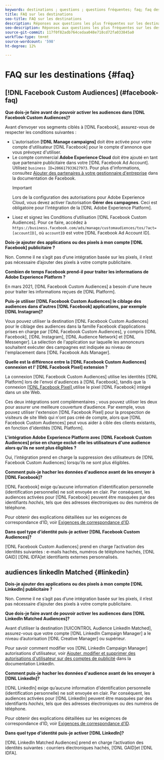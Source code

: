 ```yaml
---
keywords: destinations ; questions ; questions fréquentes; faq; faq destinations
title: FAQ sur les destinations
seo-title: FAQ sur les destinations
description: Réponses aux questions les plus fréquentes sur les destinations Adobe Experience Platform
seo-description: Réponses aux questions les plus fréquentes sur les destinations Adobe Experience Platform
source-git-commit: 117f0f82adb764cedaa048e718cd72fa033845a0
workflow-type: tm+mt
source-wordcount: '598'
ht-degree: 12%

---
```



# FAQ sur les destinations {#faq}

## [!DNL Facebook Custom Audiences] (#facebook-faq)

**Que dois-je faire avant de pouvoir activer les audiences dans  [!DNL Facebook Custom Audiences]?**

Avant d’envoyer vos segments ciblés à [!DNL Facebook], assurez-vous de respecter les conditions suivantes :

* L&#39;autorisation **[!DNL Manage campaigns]** doit être activée pour votre compte d&#39;utilisateur [!DNL Facebook] pour le compte d&#39;annonce que vous prévoyez d&#39;utiliser.
* Le compte commercial **Adobe Experience Cloud** doit être ajouté en tant que partenaire publicitaire dans votre [!DNL Facebook Ad Account]. Utilisez `business ID=206617933627973`. Pour plus d&#39;informations, consultez [Ajouter des partenaires à votre gestionnaire d&#39;entreprise](https://www.facebook.com/business/help/1717412048538897) dans la documentation de Facebook.
   >[!IMPORTANT]
   >
   > Lors de la configuration des autorisations pour Adobe Experience Cloud, vous devez activer l’autorisation **Gérer des campagnes**. Ceci est obligatoire pour l’intégration de la [!DNL Adobe Experience Platform].
* Lisez et signez les Conditions d’utilisation [!DNL Facebook Custom Audiences]. Pour ce faire, accédez à `https://business.facebook.com/ads/manage/customaudiences/tos/?act=[accountID]`, où `accountID` est votre [!DNL Facebook Ad Account ID].

**Dois-je ajouter des applications ou des pixels à mon compte  [!DNL Facebook] publicitaire ?**

Non. Comme il ne s’agit pas d’une intégration basée sur les pixels, il n’est pas nécessaire d’ajouter des pixels à votre compte publicitaire.

**Combien de temps Facebook prend-il pour traiter les informations de Adobe Experience Platform ?**

En mars 2021, [!DNL Facebook Custom Audiences] a besoin d&#39;une heure pour traiter les informations reçues de [!DNL Platform].

**Puis-je utiliser  [!DNL Facebook Custom Audiences] le ciblage des audiences dans d’autres  [!DNL Facebook] applications, par exemple  [!DNL Instagram]?**

Vous pouvez utiliser la destination [!DNL Facebook Custom Audiences] pour le ciblage des audiences dans la famille Facebook d’applications prises en charge par [!DNL Facebook Custom Audiences], y compris [!DNL Facebook], [!DNL Instagram], [!DNL Audience Network] et [!DNL Messenger]. La sélection de l&#39;application sur laquelle les annonceurs souhaitent exécuter des campagnes est indiquée au niveau de l&#39;emplacement dans [!DNL Facebook Ads Manager].

**Quelle est la différence entre la  [!DNL Facebook Custom Audiences] connexion et l&#39; [!DNL Facebook Pixel] extension ?**

La connexion [!DNL Facebook Custom Audiences] utilise les identités [!DNL Platform] lors de l&#39;envoi d&#39;audiences à [!DNL Facebook], tandis que la connexion [[!DNL Facebook Pixel] ](../destinations/catalog/advertising/facebook-pixel.md) utilise le pixel [!DNL Facebook] intégré dans un site Web.

Ces deux intégrations sont complémentaires ; vous pouvez utiliser les deux pour assurer une meilleure couverture d’audience. Par exemple, vous pouvez utiliser l&#39;extension [!DNL Facebook Pixel] pour la prospection de visiteurs de site Web qui n&#39;ont pas créé de compte, alors que [!DNL Facebook Custom Audiences] peut vous aider à cible des clients existants, en fonction d&#39;identités [!DNL Platform].

**L&#39;intégration Adobe Experience Platform avec  [!DNL Facebook Custom Audiences] prise en charge exclut-elle les utilisateurs d&#39;une audience alors qu&#39;ils ne sont plus éligibles ?**

Oui, l’intégration prend en charge la suppression des utilisateurs de [!DNL Facebook Custom Audiences] lorsqu’ils ne sont plus éligibles.

**Comment puis-je hacher les données d&#39;audience avant de les envoyer à  [!DNL Facebook]?**

[!DNL Facebook] exige qu’aucune information d’identification personnelle (identification personnelle) ne soit envoyée en clair. Par conséquent, les audiences activées pour [!DNL Facebook] peuvent être masquées par des identifiants *hachés*, tels que des adresses électroniques ou des numéros de téléphone.

Pour obtenir des explications détaillées sur les exigences de correspondance d’ID, voir [Exigences de correspondance d’ID](catalog/social/facebook.md#id-matching-requirements).

**Dans quel type d&#39;identité puis-je activer  [!DNL Facebook Custom Audiences]?**

[!DNL Facebook Custom Audiences] prend en charge l’activation des identités suivantes : e-mails hachés, numéros de téléphone hachés,  [!DNL GAID] [!DNL IDFA]et identifiants externes personnalisés.

## audiences linkedIn Matched {#linkedin}

**Dois-je ajouter des applications ou des pixels à mon compte  [!DNL LinkedIn] publicitaire ?**

Non. Comme il ne s’agit pas d’une intégration basée sur les pixels, il n’est pas nécessaire d’ajouter des pixels à votre compte publicitaire.

**Que dois-je faire avant de pouvoir activer les audiences dans  [!DNL LinkedIn Matched Audiences]?**

Avant d’utiliser la destination [!UICONTROL Audience LinkedIn Matched], assurez-vous que votre compte [!DNL LinkedIn Campaign Manager] a le niveau d’autorisation [!DNL Creative Manager] ou supérieur.

Pour savoir comment modifier vos [!DNL LinkedIn Campaign Manager] autorisations d&#39;utilisateur, voir [Ajouter, modifier et supprimer des autorisations d&#39;utilisateur sur des comptes de publicité](https://www.linkedin.com/help/lms/answer/5753) dans la documentation LinkedIn.

**Comment puis-je hacher les données d&#39;audience avant de les envoyer à  [!DNL LinkedIn]?**

[!DNL LinkedIn] exige qu’aucune information d’identification personnelle (identification personnelle) ne soit envoyée en clair. Par conséquent, les audiences activées pour [!DNL LinkedIn] peuvent être masquées par des identifiants *hachés*, tels que des adresses électroniques ou des numéros de téléphone.

Pour obtenir des explications détaillées sur les exigences de correspondance d’ID, voir [Exigences de correspondance d’ID](catalog/social/linkedin.md#id-matching-requirements).

**Dans quel type d&#39;identité puis-je activer  [!DNL LinkedIn]?**

[!DNL LinkedIn Matched Audiences] prend en charge l’activation des identités suivantes : courriers électroniques hachés,  [!DNL GAID]et  [!DNL IDFA].
